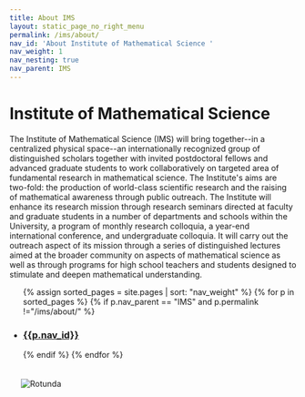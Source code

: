 ```yaml
---
title: About IMS
layout: static_page_no_right_menu
permalink: /ims/about/
nav_id: 'About Institute of Mathematical Science '
nav_weight: 1
nav_nesting: true
nav_parent: IMS
---
```



<h1 class="mb-5">Institute of Mathematical Science</h1>

The Institute of Mathematical Science (IMS) will bring together--in a centralized physical space--an internationally recognized group of distinguished scholars together with invited postdoctoral fellows and advanced graduate students to work collaboratively on targeted area of fundamental research in mathematical science. The Institute's aims are two-fold: the production of world-class scientific research and the raising of mathematical awareness through public outreach. The Institute will enhance its research mission through research seminars directed at faculty and graduate students in a number of departments and schools within the University, a program of monthly research colloquia, a year-end international conference, and undergraduate colloquia. It will carry out the outreach aspect of its mission through a series of distinguished lectures aimed at the broader community on aspects of mathematical science as well as through programs for high school teachers and students designed to stimulate and deepen mathematical understanding.

<ul>
{% assign sorted_pages = site.pages | sort: "nav_weight" %}
{% for p in sorted_pages %}
{% if p.nav_parent == "IMS" and p.permalink !="/ims/about/" %}
<li> <h3><a href="{{site.url}}{{p.url}}">{{p.nav_id}}</a></h3></li>
{% endif %}
{% endfor %}
</ul>

<img src="{{site.url}}/img/Routunda.jpg" class="clear-right" style="max-width:45%; padding:20px" alt="Rotunda">
